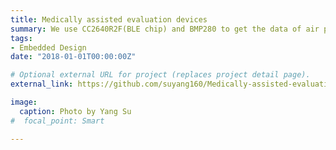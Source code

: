 ```yaml
---
title: Medically assisted evaluation devices
summary: We use CC2640R2F(BLE chip) and BMP280 to get the data of air pressure in the mouth of simulaiton baby, and then transmit it to the app we designed.
tags:
- Embedded Design
date: "2018-01-01T00:00:00Z"

# Optional external URL for project (replaces project detail page).
external_link: https://github.com/suyang160/Medically-assisted-evaluation-devices

image:
  caption: Photo by Yang Su
#  focal_point: Smart

---
```

